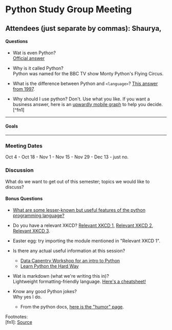 # Python Study Group Meeting

Attendees (just separate by commas): Shaurya,
---
#### Questions
* Wat is even Python?  
[Official answer](https://www.python.org/doc/essays/blurb/)

* Why is it called Python?  
Python was named for the BBC TV show Monty Python's Flying Circus.

* What is the difference between Python and `<language>`? 
[This answer from 1997](https://www.python.org/doc/essays/comparisons/).

* Why should I use python?
Don't. Use what you like. If you want a business answer, here is an [upwardly mobile graph](https://zgab33vy595fw5zq-zippykid.netdna-ssl.com/wp-content/uploads/2017/09/growth_major_languages-1-1400x1200.png) to help you decide.[^fn1]
---
#### Goals

---

### Meeting Dates
Oct 4 - 
Oct 18 -
Nov 1 -
Nov 15 -
Nov 29 -
Dec 13 - just no.

### Discussion 

What do we want to get out of this semester; topics we would like to discuss? 

#### Bonus Questions
* [What are some lesser-known but useful features of the python programming language?](https://stackoverflow.com/questions/101268/hidden-features-of-python)

* Do you have a relevant XKCD?
[Relevant XKCD 1](https://xkcd.com/353/), [Relevant XKCD 2](https://xkcd.com/413/), [Relevant XKCD 3](https://xkcd.com/1987/).

* Easter egg: try importing the module mentioned in "Relevant XKCD 1".

* Is there any actual useful information at this session?  
  * [Data Capentry Workshop for an intro to Python](https://swcarpentry.github.io/python-novice-inflammation/)
  * [Learn Python the Hard Way](https://learnpythonthehardway.org)
* Wat is markdown (what we're writing this in)?  
Lightweight formatting-friendly language.
[Here's a cheatsheet!](https://github.com/adam-p/markdown-here/wiki/Markdown-Cheatsheet)

* Know any good Python jokes?  
Why yes I do.
  * From the python docs, [here is the "humor" page](https://www.python.org/doc/humor/#id24).

Footnotes:  
  [fn1]: [Source](https://stackoverflow.blog/2017/09/06/incredible-growth-python/)
